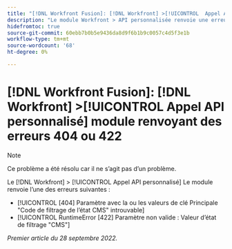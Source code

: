 ```yaml
---
title: "[!DNL Workfront Fusion]: [!DNL Workfront] >[!UICONTROL  Appel API personnalisé] module renvoyant des erreurs 404 ou 422"
description: "Le module Workfront > API personnalisée renvoie une erreur."
hidefromtoc: true
source-git-commit: 60ebb7b0b5e9436da8d9f6b1b9c0057c4d5f3e1b
workflow-type: tm+mt
source-wordcount: '68'
ht-degree: 0%

---
```



# [!DNL Workfront Fusion]: [!DNL Workfront] >[!UICONTROL  Appel API personnalisé] module renvoyant des erreurs 404 ou 422

>[!NOTE]
>
>Ce problème a été résolu car il ne s’agit pas d’un problème.

Le [!DNL Workfront] > [!UICONTROL Appel API personnalisé] Le module renvoie l’une des erreurs suivantes :

* [!UICONTROL [404] Paramètre avec la ou les valeurs de clé Principale &quot;Code de filtrage de l’état CMS&quot; introuvable]
* [!UICONTROL RuntimeError [422] Paramètre non valide : Valeur d’état de filtrage &quot;CMS&quot;]

_Premier article du 28 septembre 2022._

